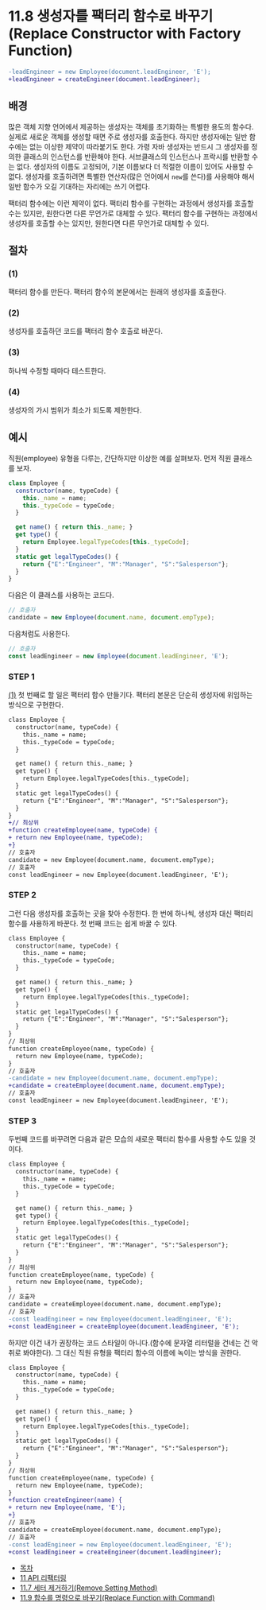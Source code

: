 # 11.8 생성자를 팩터리 함수로 바꾸기(Replace Constructor with Factory Function)
``` diff
-leadEngineer = new Employee(document.leadEngineer, 'E');
+leadEngineer = createEngineer(document.leadEngineer);
```

## 배경
많은 객체 지향 언어에서 제공하는 생성자는 객체를 초기화하는 특별한 용도의 함수다. 실제로 새로운 객체를 생성할 때면 주로 생성자를 호출한다. 하지만 생성자에는 일반 함수에는 없는 이상한 제약이 따라붙기도 한다. 가령 자바 생성자는 반드시 그 생성자를 정의한 클래스의 인스턴스를 반환해야 한다. 서브클래스의 인스턴스나 프락시를 반환할 수는 없다. 생성자의 이름도 고정되어, 기본 이름보다 더 적절한 이름이 있어도 사용할 수 없다. 생성자를 호출하려면 특별한 연산자(많은 언어에서 `new`를 쓴다)를 사용해야 해서 일반 함수가 오길 기대하는 자리에는 쓰기 어렵다.

팩터리 함수에는 이런 제약이 없다. 팩터리 함수를 구현하는 과정에서 생성자를 호출할 수는 있지만, 원한다면 다른 무언가로 대체할 수 있다. 팩터리 함수를 구현하는 과정에서 생성자를 호출할 수는 있지만, 원한다면 다른 무언가로 대체할 수 있다.
## 절차
### (1)
팩터리 함수를 만든다. 팩터리 함수의 본문에서는 원래의 생성자를 호출한다.
### (2)
생성자를 호출하던 코드를 팩터리 함수 호출로 바꾼다.
### (3)
하나씩 수정할 때마다 테스트한다.
### (4)
생성자의 가시 범위가 최소가 되도록 제한한다.
## 예시
직원(employee) 유형을 다루는, 간단하지만 이상한 예를 살펴보자. 먼저 직원 클래스를 보자.
``` javascript
class Employee {
  constructor(name, typeCode) {
    this._name = name;
    this._typeCode = typeCode;
  }

  get name() { return this._name; }
  get type() {
    return Employee.legalTypeCodes[this._typeCode];
  }
  static get legalTypeCodes() {
    return {"E":"Engineer", "M":"Manager", "S":"Salesperson"};
  }
}
```
다음은 이 클래스를 사용하는 코드다.
``` javascript
// 호출자
candidate = new Employee(document.name, document.empType);
```
다음처럼도 사용한다.
``` javascript
// 호출자
const leadEngineer = new Employee(document.leadEngineer, 'E');
```
### STEP 1
[(1)](https://github.com/wonder13662/refactoring-v2/blob/writing/chapter11/11-8.md#1) 첫 번째로 할 일은 팩터리 함수 만들기다. 팩터리 본문은 단순히 생성자에 위임하는 방식으로 구현한다.
``` diff
class Employee {
  constructor(name, typeCode) {
    this._name = name;
    this._typeCode = typeCode;
  }

  get name() { return this._name; }
  get type() {
    return Employee.legalTypeCodes[this._typeCode];
  }
  static get legalTypeCodes() {
    return {"E":"Engineer", "M":"Manager", "S":"Salesperson"};
  }
}
+// 최상위
+function createEmployee(name, typeCode) {
+ return new Employee(name, typeCode);
+}
// 호출자
candidate = new Employee(document.name, document.empType);
// 호출자
const leadEngineer = new Employee(document.leadEngineer, 'E');
```
### STEP 2
그런 다음 생성자를 호출하는 곳을 찾아 수정한다. 한 번에 하나씩, 생성자 대신 팩터리 함수를 사용하게 바꾼다. 첫 번째 코드는 쉽게 바꿀 수 있다.
``` diff
class Employee {
  constructor(name, typeCode) {
    this._name = name;
    this._typeCode = typeCode;
  }

  get name() { return this._name; }
  get type() {
    return Employee.legalTypeCodes[this._typeCode];
  }
  static get legalTypeCodes() {
    return {"E":"Engineer", "M":"Manager", "S":"Salesperson"};
  }
}
// 최상위
function createEmployee(name, typeCode) {
  return new Employee(name, typeCode);
}
// 호출자
-candidate = new Employee(document.name, document.empType);
+candidate = createEmployee(document.name, document.empType);
// 호출자
const leadEngineer = new Employee(document.leadEngineer, 'E');
```
### STEP 3
두번째 코드를 바꾸려면 다음과 같은 모습의 새로운 팩터리 함수를 사용할 수도 있을 것이다.
``` diff
class Employee {
  constructor(name, typeCode) {
    this._name = name;
    this._typeCode = typeCode;
  }

  get name() { return this._name; }
  get type() {
    return Employee.legalTypeCodes[this._typeCode];
  }
  static get legalTypeCodes() {
    return {"E":"Engineer", "M":"Manager", "S":"Salesperson"};
  }
}
// 최상위
function createEmployee(name, typeCode) {
  return new Employee(name, typeCode);
}
// 호출자
candidate = createEmployee(document.name, document.empType);
// 호출자
-const leadEngineer = new Employee(document.leadEngineer, 'E');
+const leadEngineer = createEmployee(document.leadEngineer, 'E');
```
하지만 이건 내가 권장하는 코드 스타일이 아니다.(함수에 문자열 리터럴을 건네는 건 악취로 봐야한다). 그 대신 직원 유형을 팩터리 함수의 이름에 녹이는 방식을 권한다.
``` diff
class Employee {
  constructor(name, typeCode) {
    this._name = name;
    this._typeCode = typeCode;
  }

  get name() { return this._name; }
  get type() {
    return Employee.legalTypeCodes[this._typeCode];
  }
  static get legalTypeCodes() {
    return {"E":"Engineer", "M":"Manager", "S":"Salesperson"};
  }
}
// 최상위
function createEmployee(name, typeCode) {
  return new Employee(name, typeCode);
}
+function createEngineer(name) {
+ return new Employee(name, 'E');
+}
// 호출자
candidate = createEmployee(document.name, document.empType);
// 호출자
-const leadEngineer = new Employee(document.leadEngineer, 'E');
+const leadEngineer = createEngineer(document.leadEngineer);
```

- [목차](https://github.com/wonder13662/refactoring-v2/blob/writing/README.md)
- [11 API 리팩터링](https://github.com/wonder13662/refactoring-v2/blob/writing/chapter11)
- [11.7 세터 제거하기(Remove Setting Method)](https://github.com/wonder13662/refactoring-v2/blob/writing/chapter11/11-7.md)
- [11.9 함수를 명령으로 바꾸기(Replace Function with Command)](https://github.com/wonder13662/refactoring-v2/blob/writing/chapter11/11-9.md)

